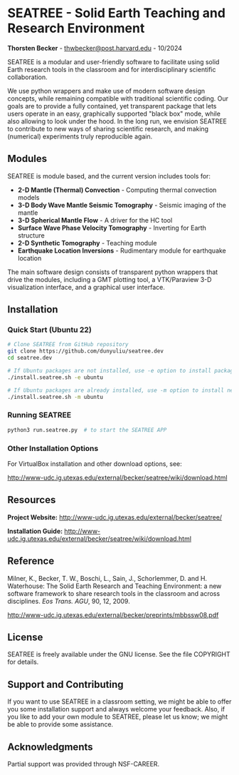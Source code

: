# SEATREE - Solid Earth Teaching and Research Environment

**Thorsten Becker** - thwbecker@post.harvard.edu - 10/2024

SEATREE is a modular and user-friendly software to facilitate using solid Earth research tools in the classroom and for interdisciplinary scientific collaboration.

We use python wrappers and make use of modern software design concepts, while remaining compatible with traditional scientific coding. Our goals are to provide a fully contained, yet transparent package that lets users operate in an easy, graphically supported "black box" mode, while also allowing to look under the hood. In the long run, we envision SEATREE to contribute to new ways of sharing scientific research, and making (numerical) experiments truly reproducible again.

## Modules

SEATREE is module based, and the current version includes tools for:

- **2-D Mantle (Thermal) Convection** - Computing thermal convection models
- **3-D Body Wave Mantle Seismic Tomography** - Seismic imaging of the mantle
- **3-D Spherical Mantle Flow** - A driver for the HC tool
- **Surface Wave Phase Velocity Tomography** - Inverting for Earth structure
- **2-D Synthetic Tomography** - Teaching module
- **Earthquake Location Inversions** - Rudimentary module for earthquake location

The main software design consists of transparent python wrappers that drive the modules, including a GMT plotting tool, a VTK/Paraview 3-D visualization interface, and a graphical user interface.

## Installation

### Quick Start (Ubuntu 22)

```bash
# Clone SEATREE from GitHub repository
git clone https://github.com/dunyuliu/seatree.dev
cd seatree.dev

# If Ubuntu packages are not installed, use -e option to install packages, netcdf, gmt, and seatree
./install.seatree.sh -e ubuntu

# If Ubuntu packages are already installed, use -m option to install netcdf, gmt4, and seatree
./install.seatree.sh -m ubuntu
```

### Running SEATREE

```bash
python3 run.seatree.py  # to start the SEATREE APP
```

### Other Installation Options

For VirtualBox installation and other download options, see:

http://www-udc.ig.utexas.edu/external/becker/seatree/wiki/download.html

## Resources

**Project Website:** http://www-udc.ig.utexas.edu/external/becker/seatree/

**Installation Guide:** http://www-udc.ig.utexas.edu/external/becker/seatree/wiki/download.html

## Reference

Milner, K., Becker, T. W., Boschi, L., Sain, J., Schorlemmer, D. and H. Waterhouse: The Solid Earth Research and Teaching Environment: a new software framework to share research tools in the classroom and across disciplines. *Eos Trans. AGU*, 90, 12, 2009.

http://www-udc.ig.utexas.edu/external/becker/preprints/mbbssw08.pdf

## License

SEATREE is freely available under the GNU license. See the file COPYRIGHT for details.

## Support and Contributing

If you want to use SEATREE in a classroom setting, we might be able to offer you some installation support and always welcome your feedback. Also, if you like to add your own module to SEATREE, please let us know; we might be able to provide some assistance.

## Acknowledgments

Partial support was provided through NSF-CAREER.
